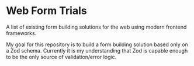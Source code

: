 # Web Form Trials
A list of existing form building solutions for the web using modern frontend frameworks.

My goal for this repository is to build a form building solution based only on a Zod schema. Currently it is my understanding that Zod is capable enough to be the only source of validation/error logic.
